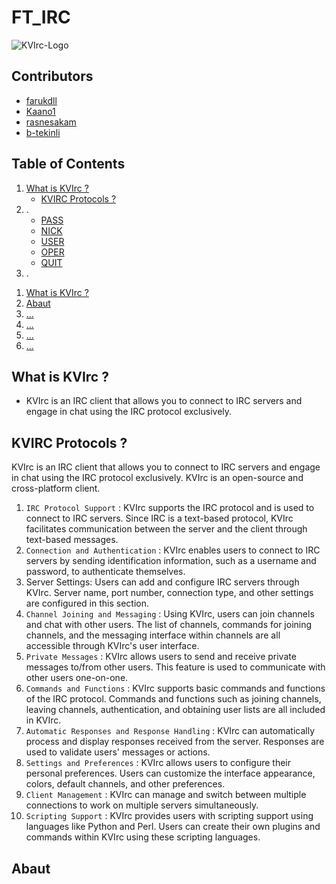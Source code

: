 # FT_IRC
![KVIrc-Logo](https://github.com/farukdll/Common-core/assets/97880185/16e5a386-4fd0-4d1d-a506-0499278168c4)

<!-- CONTRIBUTING -->
## Contributors
* [farukdll](https://github.com/farukdll)
* [Kaano1](https://github.com/Kaano1)
* [rasnesakam](https://github.com/rasnesakam)
* [b-tekinli](https://github.com/b-tekinli)

## Table of Contents
1. [What is KVIrc ?](#What_is_KVIrc_?)
    * [KVIRC Protocols ?](#KVIRC_Protocols_?)
2. .
    * [PASS](#pass)
    * [NICK](#nick)
    * [USER](#user)
    * [OPER](#oper)
    * [QUIT](#quit)
3. .

<ol>
  <li><a href="#what-is-kvirc-?">What is KVIrc ?</a></li>
  <li><a href="#-about">Abaut</a></li>
  <li><a href="#.">...</a></li>
  <li><a href="#.">...</a></li>
  <li><a href="#.">...</a></li>
  <li><a href="#.">...</a></li>
</ol>
<!--</details>
-->

## What is KVIrc ? <a name="What_is_KVIrc_?"></a>
* KVIrc is an IRC client that allows you to connect to IRC servers and engage in chat using the IRC protocol exclusively.

## KVIRC Protocols ? <a name="KVIRC_Protocols_?"></a>
KVIrc is an IRC client that allows you to connect to IRC servers and engage in chat using the IRC protocol exclusively. KVIrc is an open-source and cross-platform client.

1. `IRC Protocol Support` : KVIrc supports the IRC protocol and is used to connect to IRC servers. Since IRC is a text-based protocol, KVIrc facilitates communication between the server and the client through text-based messages.
2. `Connection and Authentication` : KVIrc enables users to connect to IRC servers by sending identification information, such as a username and password, to authenticate themselves.
3. Server Settings: Users can add and configure IRC servers through KVIrc. Server name, port number, connection type, and other settings are configured in this section.
4. `Channel Joining and Messaging` : Using KVIrc, users can join channels and chat with other users. The list of channels, commands for joining channels, and the messaging interface within channels are all accessible through KVIrc's user interface.
5. `Private Messages` : KVIrc allows users to send and receive private messages to/from other users. This feature is used to communicate with other users one-on-one.
6. `Commands and Functions` : KVIrc supports basic commands and functions of the IRC protocol. Commands and functions such as joining channels, leaving channels, authentication, and obtaining user lists are all included in KVIrc.
7. `Automatic Responses and Response Handling` : KVIrc can automatically process and display responses received from the server. Responses are used to validate users' messages or actions.
8. `Settings and Preferences` : KVIrc allows users to configure their personal preferences. Users can customize the interface appearance, colors, default channels, and other preferences.
9. `Client Management` : KVIrc can manage and switch between multiple connections to work on multiple servers simultaneously.
10. `Scripting Support` : KVIrc provides users with scripting support using languages like Python and Perl. Users can create their own plugins and commands within KVIrc using these scripting languages.

## Abaut


<!-- <summary>Table of Contents</summary> --> 
<!--
<ol>
  <li><a href="#.">...</a></li>
  <li><a href="#.">...</a></li>
  <li><a href="#.">...</a></li>
  <li><a href="#.">...</a></li>
  <li><a href="#.">...</a></li>
  <li><a href="#.">...</a></li>
</ol>
-->


